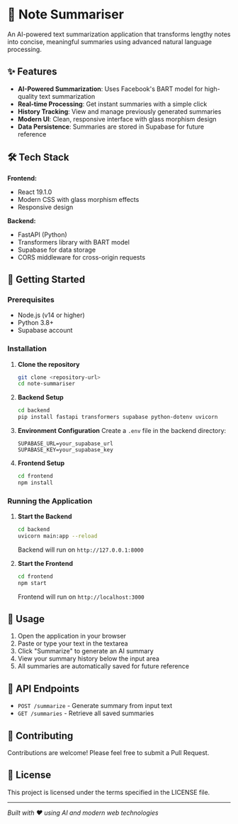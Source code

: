 # 📝 Note Summariser

An AI-powered text summarization application that transforms lengthy notes into concise, meaningful summaries using advanced natural language processing.

## ✨ Features

- **AI-Powered Summarization**: Uses Facebook's BART model for high-quality text summarization
- **Real-time Processing**: Get instant summaries with a simple click
- **History Tracking**: View and manage previously generated summaries
- **Modern UI**: Clean, responsive interface with glass morphism design
- **Data Persistence**: Summaries are stored in Supabase for future reference

## 🛠️ Tech Stack

**Frontend:**
- React 19.1.0
- Modern CSS with glass morphism effects
- Responsive design

**Backend:**
- FastAPI (Python)
- Transformers library with BART model
- Supabase for data storage
- CORS middleware for cross-origin requests

## 🚀 Getting Started

### Prerequisites

- Node.js (v14 or higher)
- Python 3.8+
- Supabase account

### Installation

1. **Clone the repository**
   ```bash
   git clone <repository-url>
   cd note-summariser
   ```

2. **Backend Setup**
   ```bash
   cd backend
   pip install fastapi transformers supabase python-dotenv uvicorn
   ```

3. **Environment Configuration**
   Create a `.env` file in the backend directory:
   ```env
   SUPABASE_URL=your_supabase_url
   SUPABASE_KEY=your_supabase_key
   ```

4. **Frontend Setup**
   ```bash
   cd frontend
   npm install
   ```

### Running the Application

1. **Start the Backend**
   ```bash
   cd backend
   uvicorn main:app --reload
   ```
   Backend will run on `http://127.0.0.1:8000`

2. **Start the Frontend**
   ```bash
   cd frontend
   npm start
   ```
   Frontend will run on `http://localhost:3000`

## 📖 Usage

1. Open the application in your browser
2. Paste or type your text in the textarea
3. Click "Summarize" to generate an AI summary
4. View your summary history below the input area
5. All summaries are automatically saved for future reference

## 🔧 API Endpoints

- `POST /summarize` - Generate summary from input text
- `GET /summaries` - Retrieve all saved summaries

## 🤝 Contributing

Contributions are welcome! Please feel free to submit a Pull Request.

## 📄 License

This project is licensed under the terms specified in the LICENSE file.

---

*Built with ❤️ using AI and modern web technologies*
